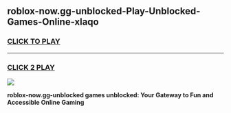 
## roblox-now.gg-unblocked-Play-Unblocked-Games-Online-xlaqo
<h3>
<a href="https://premium76.site?title=roblox-now.gg-unblocked&ref=25A">CLICK TO PLAY</a></h3>
<hr>

<h3>
<a href="https://premium76.site?title=roblox-now.gg-unblocked&ref=25A">CLICK 2 PLAY</a>
  
</h3>

<a href="https://premium76.site?title=roblox-now.gg-unblocked&ref=25A"><img src="https://clearcache.store/games.png"></a>


**roblox-now.gg-unblocked games unblocked: Your Gateway to Fun and Accessible Online Gaming**
